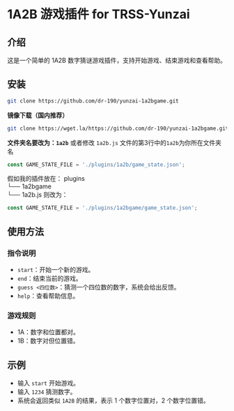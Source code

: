 # 1A2B 游戏插件 for TRSS-Yunzai

## 介绍
这是一个简单的 1A2B 数字猜谜游戏插件，支持开始游戏、结束游戏和查看帮助。

## 安装
```bash
git clone https://github.com/dr-190/yunzai-1a2bgame.git
```
**镜像下载（国内推荐）**
```bash
git clone https://wget.la/https://github.com/dr-190/yunzai-1a2bgame.git
```

**文件夹名要改为：`1a2b`**
或者修改 `1a2b.js` 文件的第3行中的`1a2b`为你所在文件夹名
```JavaScript
const GAME_STATE_FILE = './plugins/1a2b/game_state.json';
```
假如我的插件放在：
plugins<br>
└── 1a2bgame<br>
    └── 1a2b.js
则改为：
```JavaScript
const GAME_STATE_FILE = './plugins/1a2bgame/game_state.json';
```

## 使用方法

### 指令说明
- `start`：开始一个新的游戏。
- `end`：结束当前的游戏。
- `guess <四位数>`：猜测一个四位数的数字，系统会给出反馈。
- `help`：查看帮助信息。

### 游戏规则
- 1A：数字和位置都对。
- 1B：数字对但位置错。

## 示例
- 输入 `start` 开始游戏。
- 输入 `1234` 猜测数字。
- 系统会返回类似 `1A2B` 的结果，表示 1 个数字位置对，2 个数字位置错。
